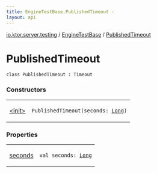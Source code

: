 ```yaml
---
title: EngineTestBase.PublishedTimeout - 
layout: api
---
```


<div class='api-docs-breadcrumbs'><a href="../../index.html">io.ktor.server.testing</a> / <a href="../index.html">EngineTestBase</a> / <a href="./index.html">PublishedTimeout</a></div>

# PublishedTimeout

<div class="signature"><code><span class="keyword">class </span><span class="identifier">PublishedTimeout</span>&nbsp;<span class="symbol">:</span>&nbsp;<span class="identifier">Timeout</span></code></div>

### Constructors

<table class="api-docs-table">
<tbody>
<tr>
<td markdown="1">

<a href="-init-.html">&lt;init&gt;</a>


</td>
<td markdown="1">
<div class="signature"><code><span class="identifier">PublishedTimeout</span><span class="symbol">(</span><span class="parameterName" id="io.ktor.server.testing.EngineTestBase.PublishedTimeout$<init>(kotlin.Long)/seconds">seconds</span><span class="symbol">:</span>&nbsp;<a href="https://kotlinlang.org/api/latest/jvm/stdlib/kotlin/-long/index.html"><span class="identifier">Long</span></a><span class="symbol">)</span></code></div>

</td>
</tr>
</tbody>
</table>

### Properties

<table class="api-docs-table">
<tbody>
<tr>
<td markdown="1">

<a href="seconds.html">seconds</a>


</td>
<td markdown="1">
<div class="signature"><code><span class="keyword">val </span><span class="identifier">seconds</span><span class="symbol">: </span><a href="https://kotlinlang.org/api/latest/jvm/stdlib/kotlin/-long/index.html"><span class="identifier">Long</span></a></code></div>

</td>
</tr>
</tbody>
</table>
